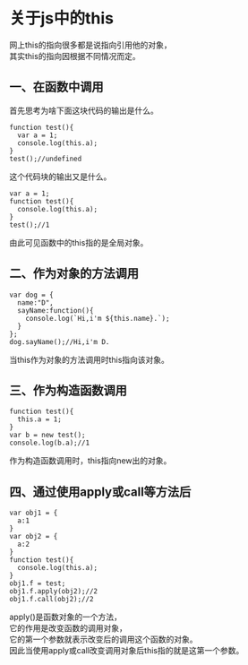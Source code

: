 # 关于js中的this
网上this的指向很多都是说指向引用他的对象，  
其实this的指向因根据不同情况而定。
## 一、在函数中调用
首先思考为啥下面这块代码的输出是什么。
```
function test(){
  var a = 1;
  console.log(this.a);
}
test();//undefined
```
这个代码块的输出又是什么。
```
var a = 1;
function test(){
  console.log(this.a);
}
test();//1
```
由此可见函数中的this指的是全局对象。
## 二、作为对象的方法调用
```
var dog = {
  name:"D",
  sayName:function(){
    console.log(`Hi,i'm ${this.name}.`);
  }
};
dog.sayName();//Hi,i'm D.
```
当this作为对象的方法调用时this指向该对象。
## 三、作为构造函数调用
```
function test(){
  this.a = 1;
}
var b = new test();
console.log(b.a);//1
```
作为构造函数调用时，this指向new出的对象。
## 四、通过使用apply或call等方法后
```
var obj1 = {
  a:1
}
var obj2 = {
  a:2
}
function test(){
  console.log(this.a);
}
obj1.f = test;
obj1.f.apply(obj2);//2
obj1.f.call(obj2);//2
```
apply()是函数对象的一个方法，  
它的作用是改变函数的调用对象，  
它的第一个参数就表示改变后的调用这个函数的对象。  
因此当使用apply或call改变调用对象后this指的就是这第一个参数。
